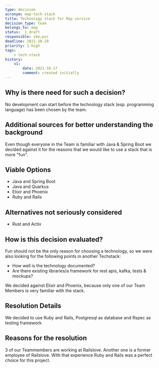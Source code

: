 ```yaml
---
type: decision
acronym: map-tech-stack
title: Technology stack for Map service
decision_type: team
belongs_to: map
status: _1_draft
responsible: sbe;psc
deadline: 2021-10-29
priority: 1-high
tags: 
    - tech-stack
history:
    v1:
        date: 2021-10-17
        comment: created initially    
---
```


## Why is there need for such a decision?

No development can start before the technology stack (esp. programming language) has been chosen by the team.

## Additional sources for better understanding the background

Even though everyone in the Team is familiar with Java & Spring Boot we decided against it for the reasons that we would like to use a stack that is more "fun".

## Viable Options

- Java and Spring Boot
- Java and Quarkus
- Elixir and Phoenix
- Ruby and Rails

## Alternatives not seriously considered

- Rust and Actix

## How is this decision evaluated?

Fun should not be the only reason for choosing a technology, so we were also looking for the following points in another Techstack:

- How well is the technology documented?
- Are there existing libraries/a framework for rest apis, kafka, tests & mockups?

We decided against Elixir and Phoenix, because only one of our Team Members is very familiar with the stack.

 
## Resolution Details

We decided to use Ruby and Rails, Postgresql as database and Rspec as testing framework

## Reasons for the resolution

3 of our Teammembers are working at Railslove. Another one is a former employee of Railslove. With that experience Ruby and Rails was a perfect choice for this project.
